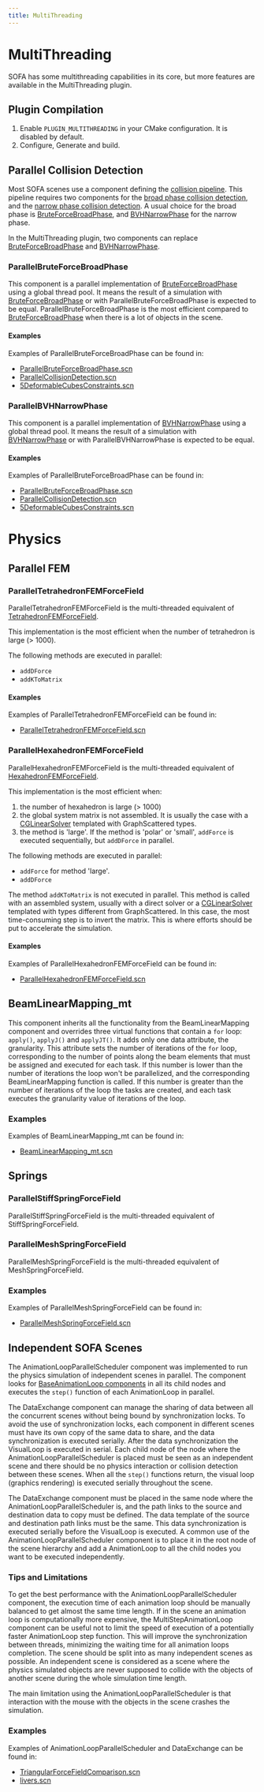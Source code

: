 ```yaml
---
title: MultiThreading
---
```


# MultiThreading

SOFA has some multithreading capabilities in its core, but more features are available in the MultiThreading plugin.

## Plugin Compilation

1. Enable `PLUGIN_MULTITHREADING` in your CMake configuration. It is disabled by default.
2. Configure, Generate and build.

## Parallel Collision Detection

Most SOFA scenes use a component defining the [collision pipeline](https://www.sofa-framework.org/community/doc/components/collisions/pipelines/collisionpipeline/).
This pipeline requires two components for the [broad phase collision detection](https://www.sofa-framework.org/community/doc/components/collisions/broadphases/broadphase/), and the [narrow phase collision detection](https://www.sofa-framework.org/community/doc/components/collisions/narrowphases/narrowphase/).
A usual choice for the broad phase is [BruteForceBroadPhase](https://www.sofa-framework.org/community/doc/components/collisions/broadphases/bruteforcebroadphase/), and [BVHNarrowPhase](https://www.sofa-framework.org/community/doc/components/collisions/narrowphases/bvhnarrowphase/) for the narrow phase.

In the MultiThreading plugin, two components can replace [BruteForceBroadPhase](https://www.sofa-framework.org/community/doc/components/collisions/broadphases/bruteforcebroadphase/) and [BVHNarrowPhase](https://www.sofa-framework.org/community/doc/components/collisions/narrowphases/bvhnarrowphase/).

### ParallelBruteForceBroadPhase

This component is a parallel implementation of [BruteForceBroadPhase](https://www.sofa-framework.org/community/doc/components/collisions/broadphases/bruteforcebroadphase/) using a global thread pool.
It means the result of a simulation with [BruteForceBroadPhase](https://www.sofa-framework.org/community/doc/components/collisions/broadphases/bruteforcebroadphase/) or with ParallelBruteForceBroadPhase is expected to be equal.
ParallelBruteForceBroadPhase is the most efficient compared to [BruteForceBroadPhase](https://www.sofa-framework.org/community/doc/components/collisions/broadphases/bruteforcebroadphase/) when there is a lot of objects in the scene.

#### Examples

Examples of ParallelBruteForceBroadPhase can be found in:

* [ParallelBruteForceBroadPhase.scn](https://github.com/sofa-framework/sofa/blob/master/applications/plugins/MultiThreading/examples/ParallelBruteForceBroadPhase.scn)
* [ParallelCollisionDetection.scn](https://github.com/sofa-framework/sofa/blob/master/applications/plugins/MultiThreading/examples/ParallelCollisionDetection.scn)
* [5DeformableCubesConstraints.scn](https://github.com/sofa-framework/sofa/blob/master/applications/plugins/MultiThreading/examples/5DeformableCubesConstraints.scn)

### ParallelBVHNarrowPhase

This component is a parallel implementation of [BVHNarrowPhase](https://www.sofa-framework.org/community/doc/components/collisions/narrowphases/bvhnarrowphase/) using a global thread pool.
It means the result of a simulation with [BVHNarrowPhase](https://www.sofa-framework.org/community/doc/components/collisions/narrowphases/bvhnarrowphase/) or with ParallelBVHNarrowPhase is expected to be equal.

#### Examples

Examples of ParallelBruteForceBroadPhase can be found in:

* [ParallelBruteForceBroadPhase.scn](https://github.com/sofa-framework/sofa/blob/master/applications/plugins/MultiThreading/examples/ParallelBruteForceBroadPhase.scn)
* [ParallelCollisionDetection.scn](https://github.com/sofa-framework/sofa/blob/master/applications/plugins/MultiThreading/examples/ParallelCollisionDetection.scn)
* [5DeformableCubesConstraints.scn](https://github.com/sofa-framework/sofa/blob/master/applications/plugins/MultiThreading/examples/5DeformableCubesConstraints.scn)

# Physics

## Parallel FEM

### ParallelTetrahedronFEMForceField

ParallelTetrahedronFEMForceField is the multi-threaded equivalent of [TetrahedronFEMForceField](https://www.sofa-framework.org/api/master/sofa/html/classsofa_1_1component_1_1solidmechanics_1_1fem_1_1elastic_1_1_tetrahedron_f_e_m_force_field.html).

This implementation is the most efficient when the number of tetrahedron is large (> 1000).

The following methods are executed in parallel:
- `addDForce`
- `addKToMatrix`

#### Examples

Examples of ParallelTetrahedronFEMForceField can be found in:

* [ParallelTetrahedronFEMForceField.scn](https://github.com/sofa-framework/sofa/blob/master/applications/plugins/MultiThreading/examples/ParallelTetrahedronFEMForceField.scn)

### ParallelHexahedronFEMForceField

ParallelHexahedronFEMForceField is the multi-threaded equivalent of [HexahedronFEMForceField](https://www.sofa-framework.org/api/master/sofa/html/classsofa_1_1component_1_1solidmechanics_1_1fem_1_1elastic_1_1_hexahedron_f_e_m_force_field.html).

This implementation is the most efficient when:

1) the number of hexahedron is large (> 1000)
2) the global system matrix is not assembled. It is usually the case with a [CGLinearSolver](https://www.sofa-framework.org/community/doc/components/linearsolvers/cglinearsolver/) templated with GraphScattered types.
3) the method is 'large'. If the method is 'polar' or 'small', `addForce` is executed sequentially, but `addDForce` in parallel.

The following methods are executed in parallel:

- `addForce` for method 'large'.
- `addDForce`

The method `addKToMatrix` is not executed in parallel.
This method is called with an assembled system, usually with a direct solver or a [CGLinearSolver](https://www.sofa-framework.org/community/doc/components/linearsolvers/cglinearsolver/) templated with types different from GraphScattered.
In this case, the most time-consuming step is to invert the matrix. This is where efforts should be put to accelerate the simulation.

#### Examples

Examples of ParallelHexahedronFEMForceField can be found in:

* [ParallelHexahedronFEMForceField.scn](https://github.com/sofa-framework/sofa/blob/master/applications/plugins/MultiThreading/examples/ParallelHexahedronFEMForceField.scn)

## BeamLinearMapping_mt

This component inherits all the functionality from the BeamLinearMapping component and overrides three virtual functions that contain a `for` loop: `apply()`, `applyJ()` and `applyJT()`.
It adds only one data attribute, the granularity. This attribute sets the number of iterations of the `for` loop, corresponding to the number of points along the beam elements that must be assigned and executed for each task.
If this number is lower than the number of iterations the loop won't be parallelized, and the corresponding BeamLinearMapping function is called.
If this number is greater than the number of iterations of the loop the tasks are created, and each task executes the granularity value of iterations of the loop.

### Examples

Examples of BeamLinearMapping_mt can be found in:

* [BeamLinearMapping_mt.scn](https://github.com/sofa-framework/sofa/blob/master/applications/plugins/MultiThreading/examples/BeamLinearMapping_mt.scn)

## Springs

### ParallelStiffSpringForceField

ParallelStiffSpringForceField is the multi-threaded equivalent of StiffSpringForceField.

### ParallelMeshSpringForceField

ParallelMeshSpringForceField is the multi-threaded equivalent of MeshSpringForceField.

### Examples

Examples of ParallelMeshSpringForceField can be found in:

* [ParallelMeshSpringForceField.scn](https://github.com/sofa-framework/sofa/blob/master/applications/plugins/MultiThreading/examples/ParallelMeshSpringForceField.scn)


## Independent SOFA Scenes

The AnimationLoopParallelScheduler component was implemented to run the physics simulation of independent scenes in parallel.
The component looks for [BaseAnimationLoop components](https://www.sofa-framework.org/community/doc/simulation-principles/animation-loop/) in all its child nodes and executes the `step()` function of each AnimationLoop in parallel.

The DataExchange component can manage the sharing of data between all the concurrent scenes without being bound by synchronization locks.
To avoid the use of synchronization locks, each component in different scenes must have its own copy of the same data to share, and the data synchronization is executed serially.
After the data synchronization the VisualLoop is executed in serial.
Each child node of the node where the AnimationLoopParallelScheduler is placed must be seen as an independent scene and there should be no physics interaction or collision detection between these scenes.
When all the `step()` functions return, the visual loop (graphics rendering) is executed serially throughout the scene.

The DataExchange component must be placed in the same node where the AnimationLoopParallelScheduler is, and the path links to the source and destination data to copy must be defined.
The data template of the source and destination path links must be the same.
This data synchronization is executed serially before the VisualLoop is executed.
A common use of the AnimationLoopParallelScheduler component is to place it in the root node of the scene hierarchy and add a AnimationLoop to all the child nodes you want to be executed independently.

### Tips and Limitations

To get the best performance with the AnimationLoopParallelScheduler component, the execution time of each animation loop should be manually balanced to get almost the same time length.
If in the scene an animation loop is computationally more expensive, the MultiStepAnimationLoop component can be useful not to limit the speed of execution of a potentially faster AnimationLoop step function.
This will improve the synchronization between threads, minimizing the waiting time for all animation loops completion.
The scene should be split into as many independent scenes as possible.
An independent scene is considered as a scene where the physics simulated objects are never supposed to collide with the objects of another scene during the whole simulation time length.

The main limitation using the AnimationLoopParallelScheduler is that interaction with the mouse with the objects in the scene crashes the simulation.

### Examples

Examples of AnimationLoopParallelScheduler and DataExchange can be found in:

* [TriangularForceFieldComparison.scn](https://github.com/sofa-framework/sofa/blob/master/applications/plugins/MultiThreading/examples/TriangularForceFieldComparison.scn)
* [livers.scn](https://github.com/sofa-framework/sofa/blob/master/applications/plugins/MultiThreading/examples/livers.scn)
